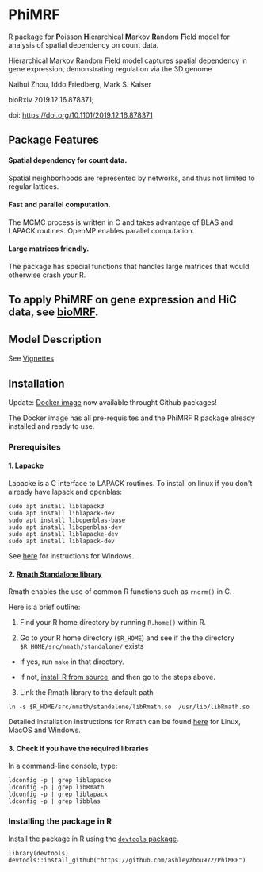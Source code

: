 # PhiMRF
R package for **P**oisson **Hi**erarchical **M**arkov **R**andom **F**ield model for analysis of spatial dependency on count data.

Hierarchical Markov Random Field model captures spatial dependency in gene expression, demonstrating regulation via the 3D genome

Naihui Zhou, Iddo Friedberg, Mark S. Kaiser

bioRxiv 2019.12.16.878371; 

doi: https://doi.org/10.1101/2019.12.16.878371

## Package Features

#### **Spatial dependency for count data**. 

Spatial neighborhoods are represented by networks, and thus not limited to regular lattices.

#### **Fast and parallel computation**. 

The MCMC process is written in C and takes advantage of BLAS and LAPACK routines. OpenMP enables parallel computation.

#### **Large matrices friendly**. 

The package has special functions that handles large matrices that would otherwise crash your R. 

## To apply PhiMRF on gene expression and HiC data, see [bioMRF](https://github.com/ashleyzhou972/bioMRF).


## Model Description
See [Vignettes](http://htmlpreview.github.io/?https://github.com/ashleyzhou972/PhiMRF/blob/master/vignettes/Introduction-PhiMRF.html)

## Installation

Update: [Docker image](https://github.com/ashleyzhou972/PhiMRF/packages/104838) now available throught Github packages!

The Docker image has all pre-requisites and the PhiMRF R package already installed and ready to use.

### Prerequisites
#### 1. [Lapacke](https://www.netlib.org/lapack/lapacke.html)

Lapacke is a C interface to LAPACK routines.
To install on linux if you don't already have lapack and openblas:
```
sudo apt install liblapack3 
sudo apt install liblapack-dev 
sudo apt install libopenblas-base 
sudo apt install libopenblas-dev 
sudo apt install liblapacke-dev 
sudo apt install liblapack-dev
``` 
See [here](https://icl.cs.utk.edu/lapack-for-windows/lapack/#lapacke) for instructions for Windows.

#### 2. [Rmath Standalone library](https://cran.r-project.org/doc/manuals/R-exts.html#Standalone-Mathlib)

Rmath enables the use of common R functions such as `rnorm()` in C.

Here is a brief outline:

   1. Find your R home directory by running `R.home()` within R.

   2. Go to your R home directory (`$R_HOME`) and see if the the directory `$R_HOME/src/nmath/standalone/` exists 

   * If yes, run `make` in that directory.

   * If not, [install R from source](https://cran.r-project.org/doc/manuals/r-release/R-admin.html#Top), and then go to the steps above.

   3. Link the Rmath library to the default path
```
ln -s $R_HOME/src/nmath/standalone/libRmath.so  /usr/lib/libRmath.so
```
    
Detailed installation instructions for Rmath can be found [here](https://colinfay.me/r-installation-administration/the-standalone-rmath-library.html) for Linux, MacOS and Windows.



#### 3. Check if you have the required libraries
In a command-line console, type:
```
ldconfig -p | grep liblapacke
ldconfig -p | grep libRmath
ldconfig -p | grep liblapack
ldconfig -p | grep libblas
```

### Installing the package in R

Install the package in R using the [`devtools` package](https://cran.r-project.org/web/packages/devtools/index.html).

```
library(devtools)
devtools::install_github("https://github.com/ashleyzhou972/PhiMRF")
```



